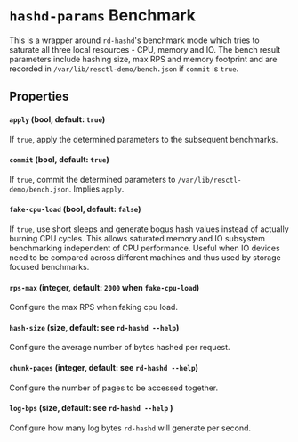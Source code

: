 # `hashd-params` Benchmark

This is a wrapper around `rd-hashd`'s benchmark mode which tries to saturate
all three local resources - CPU, memory and IO. The bench result parameters
include hashing size, max RPS and memory footprint and are recorded in
`/var/lib/resctl-demo/bench.json` if `commit` is `true`.


## Properties

#### `apply` (bool, default: `true`)

If `true`, apply the determined parameters to the subsequent benchmarks.

#### `commit` (bool, default: `true`)

If `true`, commit the determined parameters to
`/var/lib/resctl-demo/bench.json`. Implies `apply`.

#### `fake-cpu-load` (bool, default: `false`)

If `true`, use short sleeps and generate bogus hash values instead of
actually burning CPU cycles. This allows saturated memory and IO subsystem
benchmarking independent of CPU performance. Useful when IO devices need to
be compared across different machines and thus used by storage focused
benchmarks.

#### `rps-max` (integer, default: `2000` when `fake-cpu-load`)

Configure the max RPS when faking cpu load.

#### `hash-size` (size, default: see `rd-hashd --help`)

Configure the average number of bytes hashed per request.

#### `chunk-pages` (integer, default: see `rd-hashd --help`)

Configure the number of pages to be accessed together.

#### `log-bps` (size, default: see `rd-hashd --help` )

Configure how many log bytes `rd-hashd` will generate per second.
